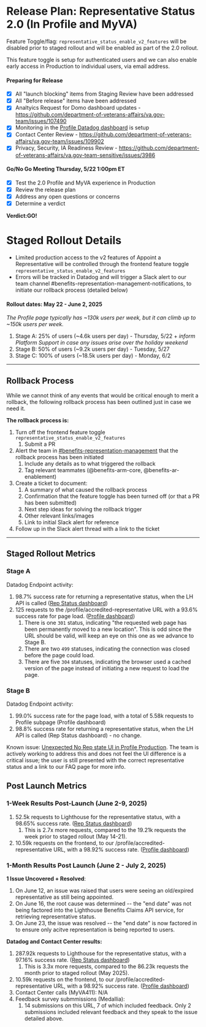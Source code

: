# Release Plan: Representative Status 2.0 (In Profile and MyVA)

Feature Toggle/flag:
`representative_status_enable_v2_features` will be disabled prior to staged rollout and will be enabled as part of the 2.0 rollout. 

This feature toggle is setup for authenticated users and we can also enable early access in Production to individual users, via email address.

#### Preparing for Release
- [x] All "launch blocking" items from Staging Review have been addressed
- [x] All "Before release" items have been addressed
- [x] Analtyics Request for Domo dashboard updates - https://github.com/department-of-veterans-affairs/va.gov-team/issues/107490
- [x] Monitoring in the [Profile Datadog dashboard](https://vagov.ddog-gov.com/dashboard/86m-u8e-z5x/authenticated-experience-profile?fromUser=false&refresh_mode=sliding&from_ts=1746734846272&to_ts=1747339646272&live=true) is setup
- [x] Contact Center Review - https://github.com/department-of-veterans-affairs/va.gov-team/issues/109902
- [x] Privacy, Security, IA Readiness Review - https://github.com/department-of-veterans-affairs/va.gov-team-sensitive/issues/3986

#### Go/No Go Meeting Thursday, 5/22 1:00pm ET
- [x] Test the 2.0 Profile and MyVA experience in Production
- [x] Review the release plan
- [x] Address any open questions or concerns 
- [x] Determine a verdict

**Verdict:GO!**

# Staged Rollout Details

- Limited production access to the v2 features of Appoint a Representative will be controlled through the frontend feature toggle `representative_status_enable_v2_features`
- Errors will be tracked in Datadog and will trigger a Slack alert to our team channel #benefits-representation-management-notifications, to initiate our rollback process (detailed below)

#### Rollout dates: May 22 - June 2, 2025
_The Profile page typically has ~130k users per week, but it can climb up to ~150k users per week._
1. Stage A: 25% of users (~4.6k users per day) - Thursday, 5/22 + _inform Platform Support in case any issues arise over the holiday weekend_
2. Stage B: 50% of users (~9.2k users per day) - Tuesday, 5/27
4. Stage C: 100% of users (~18.5k users per day) - Monday, 6/2

***

## Rollback Process

While we cannot think of any events that would be critical enough to merit a rollback, the following rollback process has been outlined just in case we need it.

**The rollback process is:**
1. Turn off the frontend feature toggle `representative_status_enable_v2_features` 
   1. Submit a PR
2. Alert the team in [#benefits-representation-management](https://slack.com/archives/C05L6HSJLHM) that the rollback process has been initiated
   1. Include any details as to what triggered the rollback
   2. Tag relevant teammates (@benefits-arm-core, @benefits-ar-enablement)
3. Create a ticket to document:
   1. A summary of what caused the rollback process
   2. Confirmation that the feature toggle has been turned off (or that a PR has been submitted)
   3. Next step ideas for solving the rollback trigger
   4. Other relevant links/images
   5. Link to initial Slack alert for reference
4. Follow up in the Slack alert thread with a link to the ticket

***

## Staged Rollout Metrics
### Stage A
Datadog Endpoint activity:
1. 98.7% success rate for returning a representative status, when the LH API is called ([Rep Status dashboard](https://vagov.ddog-gov.com/dashboard/ttj-p2z-9gh/arm-representative-status?fromUser=true&refresh_mode=paused&from_ts=1747897200000&to_ts=1748027517007&live=false))
2. 125 requests to the /profile/accredited-representative URL with a 93.6% success rate for page load. ([Profile dashboard](https://vagov.ddog-gov.com/s/f327ad72-c02a-11ec-a50a-da7ad0900007/cvt-efh-hzf))
   1. There is one `301` status, indicating "the requested web page has been permanently moved to a new location". This is odd since the URL should be valid, will keep an eye on this one as we advance to Stage B.
   2. There are two `499` statuses, indicating the connection was closed before the page could load.
   3. There are five `304` statuses, indicating the browser used a cached version of the page instead of initiating a new request to load the page.

### Stage B 
Datadog Endpoint activity:
1. 99.0% success rate for the page load, with a total of 5.58k requests to Profile subpage (Profile dashboard)
2. 98.8% success rate for returning a representative status, when the LH API is called (Rep Status dashboard) - no change.

Known issue: [Unexpected No Rep state UI in Profile Production](https://github.com/department-of-veterans-affairs/va.gov-team/issues/110911). The team is actively working to address this and does not feel the UI difference is a critical issue; the user is still presented with the correct representative status and a link to our FAQ page for more info.

## Post Launch Metrics

### 1-Week Results Post-Launch (June 2-9, 2025)
1. 52.5k requests to Lighthouse for the representative status, with a 98.65% success rate. ([Rep Status dashboard](https://vagov.ddog-gov.com/dashboard/ttj-p2z-9gh/arm-representative-status?fromUser=true&refresh_mode=paused&from_ts=1747897200000&to_ts=1748027517007&live=false))
   1. This is 2.7x more requests, compared to the 19.21k requests the week prior to staged rollout (May 14-21).
2. 10.59k requests on the frontend, to our /profile/accredited-representative URL, with a 98.92% success rate. ([Profile dashboard](https://vagov.ddog-gov.com/s/f327ad72-c02a-11ec-a50a-da7ad0900007/cvt-efh-hzf))

### 1-Month Results Post Launch (June 2 - July 2, 2025)

**1 Issue Uncovered + Resolved**: 
1. On June 12, an issue was raised that users were seeing an old/expired representative as still being appointed.
2. On June 16, the root cause was determined -- the "end date" was not being factored into the Lighthouse Benefits Claims API service, for retrieving representative status.
3. On June 23, the issue was resolved -- the "end date" is now factored in to ensure only acitve representation is being reported to users.

**Datadog and Contact Center results:**
1. 287.92k requests to Lighthouse for the representative status, with a 97.16% success rate. ([Rep Status dashboard](https://vagov.ddog-gov.com/dashboard/ttj-p2z-9gh/arm-representative-status?fromUser=false&refresh_mode=paused&from_ts=1748847600000&to_ts=1751525999999&live=false))
   1. This is 3.3x more requests, compared to the 86.23k requests the month prior to staged rollout (May 2025).
2. 10.59k requests on the frontend, to our /profile/accredited-representative URL, with a 98.92% success rate. ([Profile dashboard](https://vagov.ddog-gov.com/dashboard/86m-u8e-z5x/authenticated-experience-profile?fromUser=false&refresh_mode=paused&from_ts=1748847600000&to_ts=1751525999999&live=false))
3. Contact Center calls (MyVA411): N/A
4. Feedback survey submmissions (Medallia):
   1. 14 submissions on this URL, 7 of which included feedback. Only 2 submissions included relevant feedback and they speak to the issue detailed above.


